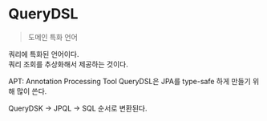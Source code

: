 # QueryDSL
> 도메인 특화 언어

쿼리에 특화된 언어이다.  
쿼리 조회를 추상화해서 제공하는 것이다.  

APT: Annotation Processing Tool
QueryDSL은 JPA를 type-safe 하게 만들기 위해 많이 쓴다.

QueryDSK -> JPQL -> SQL 순서로 변환된다.